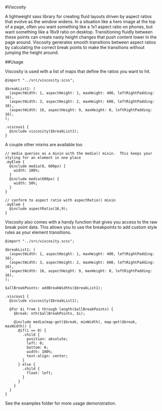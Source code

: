 #Viscosity

A lightweight sass library for creating fluid layouts driven by aspect ratios that evolve as the window widens. In a situation like a hero image at the top of a page, often you want something like a 1x1 aspect ratio on phones, but want something like a 16x9 ratio on desktop.  Transitioning fluidly between these points can create nasty height changes that push content lower in the page around. Viscosity generates smooth transitions between aspect ratios by calculating the correct break points to make the transitions without jumping the height around.

##Usage

Viscosity is used with a list of maps that define the ratios you want to hit.
```
@import "../src/viscosity.scss";

$breakList1: (
  (aspectWidth: 1, aspectHeight: 1, maxHeight: 400, leftRightPadding: 16),
  (aspectWidth: 3, aspectHeight: 2, maxHeight: 600, leftRightPadding: 16),
  (aspectWidth: 16, aspectHeight: 9, maxHeight: 0, leftRightPadding: 16),
);

.viscous1 {
  @include viscosity($breakList1);
}
```

A couple other mixins are available too
```
// media queries as a mixin with the media() mixin.  This keeps your styling for an element in one place
.myElem {
  @include media(0, 600px) {
    width: 100%;
  }
  @include media(600px) {
    width: 50%;
  }
}

// conform to aspect ratio with aspectRatio() mixin
.myElem {
  @include aspectRatio(16,9);
}
```

Viscosity also comes with a handy function that gives you access to the raw break point data.  This allows you to use the breakpoints to add custom style rules as your element transitions.

```
@import "../src/viscosity.scss";

$breakList1: (
  (aspectWidth: 1, aspectHeight: 1, maxHeight: 400, leftRightPadding: 16),
  (aspectWidth: 3, aspectHeight: 2, maxHeight: 600, leftRightPadding: 16),
  (aspectWidth: 16, aspectHeight: 9, maxHeight: 0, leftRightPadding: 16),
);

$allBreakPoints: addBreakWidths($breakList1);

.viscous1 {
  @include viscosity($breakList1);

  @for $i from 1 through length($allBreakPoints) {
    $break: nth($allBreakPoints, $i);

    @include media(map-get($break, minWidth), map-get($break, maxWidth)) {
      @if(i == 0) {
        .child {
          position: absolute;
          left: 0;
          bottom: 0;
          width: 100%;
          text-align: center;
        }
      } else {
        .child {
          float: left;
        }
      }
    }
  }
}
```

See the examples folder for more usage demonstration. 
